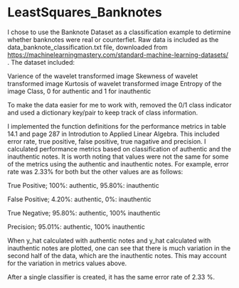 # LeastSquares_Banknotes

I chose to use the Banknote Dataset as a classification example to detirmine whether banknotes were real or counterfiet. Raw data is included as the data_banknote_classification.txt file, downloaded from https://machinelearningmastery.com/standard-machine-learning-datasets/ . The dataset included:

Varience of the wavelet transformed image
Skewness of wavelet transformed image
Kurtosis of wavelet transformed image
Entropy of the image
Class, 0 for authentic and 1 for inauthentic

To make the data easier for me to work with, removed the 0/1 class indicator and used a dictionary key/pair to keep track of class information.

I implemented the function definitions for the performance metrics in table 14.1 and page 287 in Introdution to Applied Linear Algebra. This included error rate, true positive, false positive, true nagative and precision. I calculated performance metrics based on classification of authentic and the inauthentic notes. It is worth noting that values were not the same for some of the metrics using the authentic and inauthentic notes. For example, error rate was 2.33% for both but the other values are as follows:

True Positive; 100%: authentic, 95.80%: inauthentic

False Positive; 4.20%: authentic, 0%: inauthentic

True Negative; 95.80%: authentic, 100% inauthentic

Precision; 95.01%: authentic, 100% inauthentic

When y_hat calculated with authentic notes and y_hat calculated with inauthentic notes are plotted, one can see that there is much variation in the second half of the data, which are the inauthentic notes. This may account for the variation in metrics values above.

After a single classifier is created, it has the same error rate  of 2.33 %.

